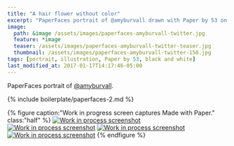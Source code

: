 ```yaml
---
title: "A hair flower without color"
excerpt: "PaperFaces portrait of @amyburvall drawn with Paper by 53 on an iPad."
image: 
  path: &image /assets/images/paperfaces-amyburvall-twitter.jpg 
  feature: *image
  teaser: /assets/images/paperfaces-amyburvall-twitter-teaser.jpg
  thumbnail: /assets/images/paperfaces-amyburvall-twitter-150.jpg
tags: [portrait, illustration, Paper by 53, black and white]
last_modified_at: 2017-01-17T14:17:46-05:00
---
```


PaperFaces portrait of [@amyburvall](https://twitter.com/amyburvall).

{% include boilerplate/paperfaces-2.md %}

{% figure caption:"Work in progress screen captures Made with Paper." class:"half" %}
[![Work in process screenshot](/assets/images/paperfaces-amyburvall-process-1-600.jpg)](/assets/images/paperfaces-amyburvall-process-1-lg.jpg)
[![Work in process screenshot](/assets/images/paperfaces-amyburvall-process-2-600.jpg)](/assets/images/paperfaces-amyburvall-process-2-lg.jpg)
[![Work in process screenshot](/assets/images/paperfaces-amyburvall-process-3-600.jpg)](/assets/images/paperfaces-amyburvall-process-3-lg.jpg)
[![Work in process screenshot](/assets/images/paperfaces-amyburvall-process-4-600.jpg)](/assets/images/paperfaces-amyburvall-process-4-lg.jpg)
{% endfigure %}
